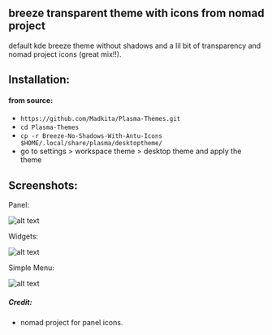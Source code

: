 ## breeze transparent theme with icons from nomad project
default kde breeze theme without shadows and a lil bit of transparency and nomad project icons (great mix!!).

## Installation:

#### from source:
- `https://github.com/Madkita/Plasma-Themes.git`
- `cd Plasma-Themes`
- `cp -r Breeze-No-Shadows-With-Antu-Icons $HOME/.local/share/plasma/desktoptheme/`
- go to settings > workspace theme > desktop theme and apply the theme

## Screenshots:

Panel:

![alt text](https://raw.githubusercontent.com/Madkita/Plasma-Themes/master/breeze%20transparent%20with%20nomad%20icons/Screenshots/Screenshot_20180104_085558.png)

Widgets:

![alt text](https://raw.githubusercontent.com/Madkita/Plasma-Themes/master/breeze%20transparent%20with%20nomad%20icons/Screenshots/Screenshot_20180104_085539.png)

Simple Menu:

![alt text](https://raw.githubusercontent.com/Madkita/Plasma-Themes/master/breeze%20transparent%20with%20nomad%20icons/Screenshots/Screenshot_20180104_085645.png)


##### Credit:
- nomad project for panel icons.
